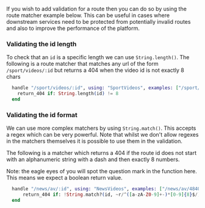 If you wish to add validation for a route then you can do so by using the route matcher example below. This can be useful in cases where downstream services need to be protected from potentially invalid routes and also to improve the performance of the platform.

### Validating the id length

To check that an `id` is a specific length we can use `String.length()`. The following is a route matcher that matches any url of the form `/sport/videos/:id` but returns a 404 when the video id is not exactly 8 chars

```elixir
  handle "/sport/videos/:id", using: "SportVideos", examples: ["/sport/videos/49104905"] do
    return_404 if: String.length(id) != 8
  end
```

### Validating the id format

We can use more complex matchers by using `String.match()`. This accepts a regex which can be very powerful. Note that whilst we don't allow regexes in the matchers themselves it is possible to use them in the validation.

The following is a matcher which returns a 404 if the route id does not start with an alphanumeric string with a dash and then exactly 8 numbers.

Note: the eagle eyes of you will spot the question mark in the function here. This means we expect a boolean return value.

```elixir
  handle "/news/av/:id", using: "NewsVideos", examples: ["/news/av/48404351", "/news/av/uk-51729702", "/news/av/uk-england-hampshire-50266218"] do
      return_404 if: !String.match?(id, ~r/^([a-zA-Z0-9]+-)*[0-9]{8}$/)
  end
```